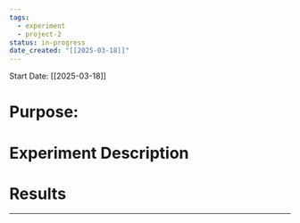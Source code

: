 ```yaml
---
tags:
  - experiment
  - project-2
status: in-progress
date_created: "[[2025-03-18]]"
---
```

Start Date: [[2025-03-18]]

# **Purpose:**  



# **Experiment Description** 




# **Results**


---
